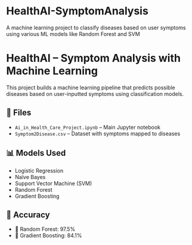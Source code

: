 # HealthAI-SymptomAnalysis
A machine learning project to classify diseases based on user symptoms using various ML models like Random Forest and SVM
# HealthAI – Symptom Analysis with Machine Learning

This project builds a machine learning pipeline that predicts possible diseases based on user-inputted symptoms using classification models.

## 📁 Files
- `Ai_in_Health_Care_Project.ipynb` – Main Jupyter notebook
- `Symptom2Disease.csv` – Dataset with symptoms mapped to diseases

## 📊 Models Used
- Logistic Regression
- Naïve Bayes
- Support Vector Machine (SVM)
- Random Forest
- Gradient Boosting

## 🚀 Accuracy
- 🎯 Random Forest: 97.5%
- 🎯 Gradient Boosting: 84.1%

